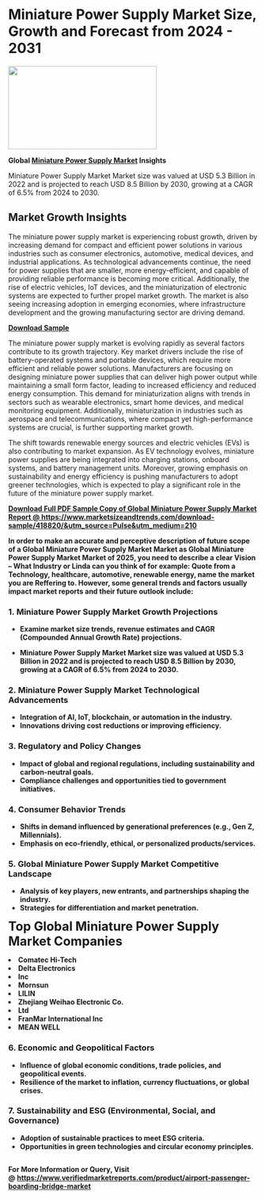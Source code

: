<H1>Miniature Power Supply Market Size, Growth and Forecast from 2024 - 2031</H1><img class="aligncenter size-medium wp-image-584254" src="https://thirdeyenews.in/wp-content/uploads/2024/09/Global-Market-Research-300x168.jpeg" alt="" width="300" height="168" /><p><strong>Global&nbsp;<a href="https://www.marketsizeandtrends.com/download-sample/418820/&amp;utm_source=Pulse&amp;utm_medium=210">Miniature Power Supply Market</a> Insights</strong></p><p>Miniature Power Supply Market Market size was valued at USD 5.3 Billion in 2022 and is projected to reach USD 8.5 Billion by 2030, growing at a CAGR of 6.5% from 2024 to 2030.</p><p><h2>Market Growth Insights</h2> <p>The miniature power supply market is experiencing robust growth, driven by increasing demand for compact and efficient power solutions in various industries such as consumer electronics, automotive, medical devices, and industrial applications. As technological advancements continue, the need for power supplies that are smaller, more energy-efficient, and capable of providing reliable performance is becoming more critical. Additionally, the rise of electric vehicles, IoT devices, and the miniaturization of electronic systems are expected to further propel market growth. The market is also seeing increasing adoption in emerging economies, where infrastructure development and the growing manufacturing sector are driving demand.</p> <p><strong><a href="#">Download Sample</a></strong></p> <p>The miniature power supply market is evolving rapidly as several factors contribute to its growth trajectory. Key market drivers include the rise of battery-operated systems and portable devices, which require more efficient and reliable power solutions. Manufacturers are focusing on designing miniature power supplies that can deliver high power output while maintaining a small form factor, leading to increased efficiency and reduced energy consumption. This demand for miniaturization aligns with trends in sectors such as wearable electronics, smart home devices, and medical monitoring equipment. Additionally, miniaturization in industries such as aerospace and telecommunications, where compact yet high-performance systems are crucial, is further supporting market growth.</p> <p>The shift towards renewable energy sources and electric vehicles (EVs) is also contributing to market expansion. As EV technology evolves, miniature power supplies are being integrated into charging stations, onboard systems, and battery management units. Moreover, growing emphasis on sustainability and energy efficiency is pushing manufacturers to adopt greener technologies, which is expected to play a significant role in the future of the miniature power supply market.</p> <p><strong><a href="#"></p><p><span class=""><strong>Download Full PDF Sample Copy of Global Miniature Power Supply Market Report</strong> @ <a href="https://www.marketsizeandtrends.com/download-sample/418820/&amp;utm_source=Pulse&amp;utm_medium=210" target="_blank">https://www.marketsizeandtrends.com/download-sample/418820/&amp;utm_source=Pulse&amp;utm_medium=210</a></span></p><p>In order to make an accurate and perceptive description of future scope of a Global&nbsp;Miniature Power Supply Market Market as Global&nbsp;Miniature Power Supply Market Market of 2025, you need to describe a clear Vision &ndash; What Industry or Linda can you think of for example: Quote from a Technology, healthcare, automotive, renewable energy, name the market you are Reffering to. However, some general trends and factors usually impact market reports and their future outlook include:</p><h3>1.&nbsp;<strong>Miniature Power Supply Market Growth Projections</strong></h3><ul><li>Examine market size trends, revenue estimates and CAGR (Compounded Annual Growth Rate) projections.</li><li><p>Miniature Power Supply Market Market size was valued at USD 5.3 Billion in 2022 and is projected to reach USD 8.5 Billion by 2030, growing at a CAGR of 6.5% from 2024 to 2030.</p></li></ul><h3>2.&nbsp;<strong>Miniature Power Supply Market Technological Advancements</strong></h3><ul><li>Integration of AI, IoT, blockchain, or automation in the industry.</li><li>Innovations driving cost reductions or improving efficiency.</li></ul><h3>3.&nbsp;<strong>Regulatory and Policy Changes</strong></h3><ul><li>Impact of global and regional regulations, including sustainability and carbon-neutral goals.</li><li>Compliance challenges and opportunities tied to government initiatives.</li></ul><h3>4.&nbsp;<strong>Consumer Behavior Trends</strong></h3><ul><li>Shifts in demand influenced by generational preferences (e.g., Gen Z, Millennials).</li><li>Emphasis on eco-friendly, ethical, or personalized products/services.</li></ul><h3>5.&nbsp;<strong>Global Miniature Power Supply Market Competitive Landscape</strong></h3><ul><li>Analysis of key players, new entrants, and partnerships shaping the industry.</li><li>Strategies for differentiation and market penetration.</li></ul><p data-pm-slice="1 1 []"><span style="color: inherit; font-family: inherit; font-size: 25px;">Top Global Miniature Power Supply Market Companies</span></p><div class="" data-test-id=""><p><li>Comatec Hi-Tech</li><li> Delta Electronics</li><li> Inc</li><li> Mornsun</li><li> LILIN</li><li> Zhejiang Weihao Electronic Co.</li><li> Ltd</li><li> FranMar International Inc</li><li> MEAN WELL</li></p></div><h3>6.&nbsp;<strong>Economic and Geopolitical Factors</strong></h3><ul><li>Influence of global economic conditions, trade policies, and geopolitical events.</li><li>Resilience of the market to inflation, currency fluctuations, or global crises.</li></ul><h3>7.&nbsp;<strong>Sustainability and ESG (Environmental, Social, and Governance)</strong></h3><ul><li>Adoption of sustainable practices to meet ESG criteria.</li><li>Opportunities in green technologies and circular economy principles.</li></ul><h2><strong style="font-size: 14px;">For More Information or Query, Visit @&nbsp;</strong><a style="background-color: #ffffff; font-size: 14px;" href="https://www.marketsizeandtrends.com/report/miniature-power-supply-market/" target="_blank">https://www.verifiedmarketreports.com/product/airport-passenger-boarding-bridge-market</a></h2>

